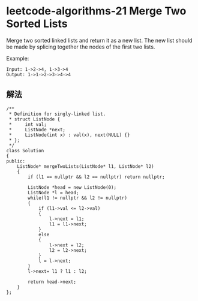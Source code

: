 # leetcode-algorithms-21 Merge Two Sorted Lists

Merge two sorted linked lists and return it as a new list. The new list should be made by splicing together the nodes of the first two lists.

Example:
```
Input: 1->2->4, 1->3->4
Output: 1->1->2->3->4->4
```

## 解法
```
/**
 * Definition for singly-linked list.
 * struct ListNode {
 *     int val;
 *     ListNode *next;
 *     ListNode(int x) : val(x), next(NULL) {}
 * };
 */
class Solution
{
public:
    ListNode* mergeTwoLists(ListNode* l1, ListNode* l2)
    {
        if (l1 == nullptr && l2 == nullptr) return nullptr;
        
        ListNode *head = new ListNode(0);
        ListNode *l = head;
        while(l1 != nullptr && l2 != nullptr)
        {
            if (l1->val <= l2->val)
            {
                l->next = l1;
                l1 = l1->next;
            }
            else
            {
                l->next = l2;
                l2 = l2->next;
            }
            l = l->next;
        }
        l->next= l1 ? l1 : l2;
        
        return head->next;
    }
};
```
